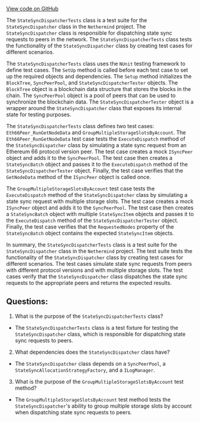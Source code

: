 [View code on GitHub](https://github.com/nethermindeth/nethermind/Nethermind.Synchronization.Test/FastSync/SnapProtocolTests/StateSyncDispatcherTests.cs)

The `StateSyncDispatcherTests` class is a test suite for the `StateSyncDispatcher` class in the `Nethermind` project. The `StateSyncDispatcher` class is responsible for dispatching state sync requests to peers in the network. The `StateSyncDispatcherTests` class tests the functionality of the `StateSyncDispatcher` class by creating test cases for different scenarios.

The `StateSyncDispatcherTests` class uses the `NUnit` testing framework to define test cases. The `SetUp` method is called before each test case to set up the required objects and dependencies. The `Setup` method initializes the `BlockTree`, `SyncPeerPool`, and `StateSyncDispatcherTester` objects. The `BlockTree` object is a blockchain data structure that stores the blocks in the chain. The `SyncPeerPool` object is a pool of peers that can be used to synchronize the blockchain data. The `StateSyncDispatcherTester` object is a wrapper around the `StateSyncDispatcher` class that exposes its internal state for testing purposes.

The `StateSyncDispatcherTests` class defines two test cases: `Eth66Peer_RunGetNodeData` and `GroupMultipleStorageSlotsByAccount`. The `Eth66Peer_RunGetNodeData` test case tests the `ExecuteDispatch` method of the `StateSyncDispatcher` class by simulating a state sync request from an Ethereum 66 protocol version peer. The test case creates a mock `ISyncPeer` object and adds it to the `SyncPeerPool`. The test case then creates a `StateSyncBatch` object and passes it to the `ExecuteDispatch` method of the `StateSyncDispatcherTester` object. Finally, the test case verifies that the `GetNodeData` method of the `ISyncPeer` object is called once.

The `GroupMultipleStorageSlotsByAccount` test case tests the `ExecuteDispatch` method of the `StateSyncDispatcher` class by simulating a state sync request with multiple storage slots. The test case creates a mock `ISyncPeer` object and adds it to the `SyncPeerPool`. The test case then creates a `StateSyncBatch` object with multiple `StateSyncItem` objects and passes it to the `ExecuteDispatch` method of the `StateSyncDispatcherTester` object. Finally, the test case verifies that the `RequestedNodes` property of the `StateSyncBatch` object contains the expected `StateSyncItem` objects.

In summary, the `StateSyncDispatcherTests` class is a test suite for the `StateSyncDispatcher` class in the `Nethermind` project. The test suite tests the functionality of the `StateSyncDispatcher` class by creating test cases for different scenarios. The test cases simulate state sync requests from peers with different protocol versions and with multiple storage slots. The test cases verify that the `StateSyncDispatcher` class dispatches the state sync requests to the appropriate peers and returns the expected results.
## Questions: 
 1. What is the purpose of the `StateSyncDispatcherTests` class?
- The `StateSyncDispatcherTests` class is a test fixture for testing the `StateSyncDispatcher` class, which is responsible for dispatching state sync requests to peers.

2. What dependencies does the `StateSyncDispatcher` class have?
- The `StateSyncDispatcher` class depends on a `SyncPeerPool`, a `StateSyncAllocationStrategyFactory`, and a `ILogManager`.

3. What is the purpose of the `GroupMultipleStorageSlotsByAccount` test method?
- The `GroupMultipleStorageSlotsByAccount` test method tests the `StateSyncDispatcher`'s ability to group multiple storage slots by account when dispatching state sync requests to peers.